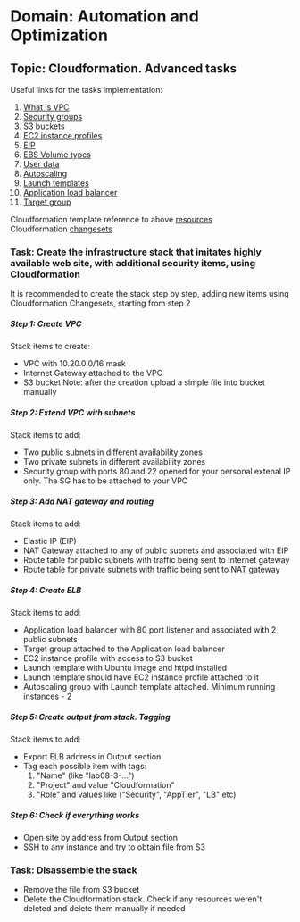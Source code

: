 # Domain: Automation and Optimization 

## Topic: Cloudformation. Advanced tasks

Useful links for the tasks implementation:
1) [What is VPC](https://docs.aws.amazon.com/vpc/latest/userguide/what-is-amazon-vpc.html)
2) [Security groups](https://docs.aws.amazon.com/vpc/latest/userguide/VPC_SecurityGroups.html)
3) [S3 buckets](https://docs.aws.amazon.com/AmazonS3/latest/userguide/Welcome.html#BasicsBucket)
4) [EC2 instance profiles](https://docs.aws.amazon.com/AWSEC2/latest/UserGuide/iam-roles-for-amazon-ec2.html)
5) [EIP](https://docs.aws.amazon.com/vpc/latest/userguide/vpc-eips.html)
6) [EBS Volume types](https://docs.aws.amazon.com/AWSEC2/latest/UserGuide/ebs-volume-types.html)
7) [User data](https://docs.aws.amazon.com/AWSEC2/latest/UserGuide/user-data.html)
8) [Autoscaling](https://docs.aws.amazon.com/autoscaling/ec2/userguide/what-is-amazon-ec2-auto-scaling.html)
9) [Launch templates](https://docs.aws.amazon.com/autoscaling/ec2/userguide/LaunchTemplates.html)
10) [Application load balancer](https://docs.aws.amazon.com/elasticloadbalancing/latest/application/introduction.html)
11) [Target group](https://docs.aws.amazon.com/elasticloadbalancing/latest/application/load-balancer-target-groups.html)

Cloudformation template reference to above [resources](https://docs.aws.amazon.com/AWSCloudFormation/latest/UserGuide/aws-template-resource-type-ref.html)  
Cloudformation [changesets](https://docs.aws.amazon.com/AWSCloudFormation/latest/UserGuide/using-cfn-updating-stacks-changesets.html)


### Task: Create the infrastructure stack that imitates highly available web site, with additional security items, using Cloudformation

It is recommended to create the stack step by step, adding new items using Cloudformation Changesets, starting from step 2

##### Step 1: Create VPC
Stack items to create:
- VPC with 10.20.0.0/16 mask
- Internet Gateway attached to the VPC
- S3 bucket
Note: after the creation upload a simple file into bucket manually

##### Step 2: Extend VPC with subnets
Stack items to add:
- Two public subnets in different availability zones
- Two private subnets in different availability zones
- Security group with ports 80 and 22 opened for your personal extenal IP only. The SG has to be attached to your VPC

##### Step 3: Add NAT gateway and routing
Stack items to add:
- Elastic IP (EIP)
- NAT Gateway attached to any of public subnets and associated with EIP
- Route table for public subnets with traffic being sent to Internet gateway
- Route table for private subnets with traffic being sent to NAT gateway

##### Step 4: Create ELB
Stack items to add:
- Application load balancer with 80 port listener and associated with 2 public subnets
- Target group attached to the Application load balancer
- EC2 instance profile with access to S3 bucket
- Launch template with Ubuntu image and httpd installed
- Launch template should have EC2 instance profile attached to it
- Autoscaling group with Launch template attached. Minimum running instances - 2

##### Step 5: Create output from stack. Tagging
Stack items to add:
- Export ELB address in Output section
- Tag each possible item with tags: 
   1) "Name" (like "lab08-3-...")
   2) "Project" and value "Cloudformation"
   3) "Role" and values like ("Security", "AppTier", "LB" etc)

##### Step 6: Check if everything works
- Open site by address from Output section
- SSH to any instance and try to obtain file from S3


### Task: Disassemble the stack
- Remove the file from S3 bucket
- Delete the Cloudformation stack. Check if any resources weren't deleted and delete them manually if needed